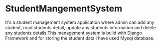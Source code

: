 # StudentMangementSystem
It's a student management system application where admin can add any student, read students detail, update any students information and delete any students details.This management system is build with Django Framework and for storing the student data i have used Mysql database.
